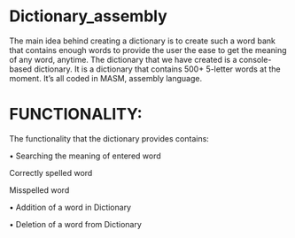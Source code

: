 # Dictionary_assembly

The main idea behind creating a dictionary is to create such a word bank that contains enough words to 
provide the user the ease to get the meaning of any word, anytime. The dictionary that we have created is a 
console-based dictionary. It is a dictionary that contains 500+ 5-letter words at the moment. It’s all coded in MASM, assembly language. 


# FUNCTIONALITY: 
The functionality that the dictionary provides contains:

• Searching the meaning of entered word

 Correctly spelled word
 
 Misspelled word
 
• Addition of a word in Dictionary

• Deletion of a word from Dictionary
